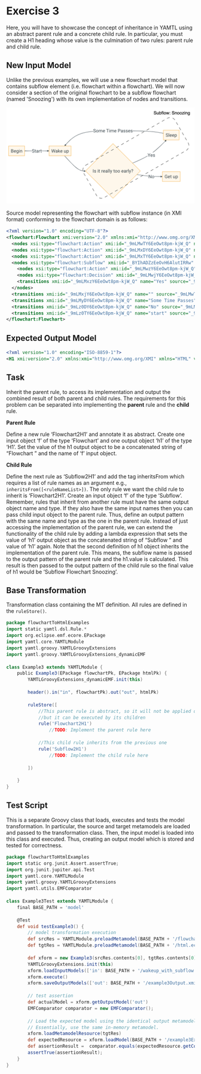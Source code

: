 # Exercise 3

Here, you will have to showcase the concept of inheritance in YAMTL using an abstract parent rule and a concrete child rule. In particular, you must create a H1 heading whose value is the culmination of two rules: parent rule and child rule.

## New Input Model

Unlike the previous examples, we will use a new flowchart model that contains subflow element (i.e. flowchart within a flowchart). We will now consider a section of the original flowchart to be a subflow flowchart (named 'Snoozing') with its own implementation of nodes and transitions.

![Wakeup flowchart with Subflow](../assets/images/wakeup-with-subflow.png)


Source model representing the flowchart with subflow instance (in XMI format) conforming to the flowchart domain is as follows:

``` xml
<?xml version="1.0" encoding="UTF-8"?>
<flowchart:Flowchart xmi:version="2.0" xmlns:xmi="http://www.omg.org/XMI" xmlns:xsi="http://www.w3.org/2001/XMLSchema-instance" xmlns:flowchart="flowchart" xmi:id="_9mLMwDY6EeOwt8pm-kjW_Q" name="Wakeup">
  <nodes xsi:type="flowchart:Action" xmi:id="_9mLMwTY6EeOwt8pm-kjW_Q" name="Wake up" outgoing="_9mLMxjY6EeOwt8pm-kjW_Q" incoming="_9mLMyDY6EeOwt8pm-kjW_Q _9mLz0TY6EeOwt8pm-kjW_Q"/>
  <nodes xsi:type="flowchart:Action" xmi:id="_9mLMxDY6EeOwt8pm-kjW_Q" name="Get up" incoming="_9mLz0DY6EeOwt8pm-kjW_Q"/>
  <nodes xsi:type="flowchart:Action" xmi:id="_9mLMxTY6EeOwt8pm-kjW_Q" name="begin" outgoing="_9mLz0TY6EeOwt8pm-kjW_Q"/>
  <nodes xsi:type="flowchart:Subflow" xmi:id="_BYIhADZzEeOvH6AlutIRRw" name="Snoozing">
    <nodes xsi:type="flowchart:Action" xmi:id="_9mLMwzY6EeOwt8pm-kjW_Q" name="Sleep" outgoing="_9mLMyDY6EeOwt8pm-kjW_Q" incoming="_9mLMxzY6EeOwt8pm-kjW_Q"/>
    <nodes xsi:type="flowchart:Decision" xmi:id="_9mLMwjY6EeOwt8pm-kjW_Q" name="Is it really too early?" outgoing="_9mLMxzY6EeOwt8pm-kjW_Q _9mLz0DY6EeOwt8pm-kjW_Q" incoming="_9mLMxjY6EeOwt8pm-kjW_Q"/>
    <transitions xmi:id="_9mLMxzY6EeOwt8pm-kjW_Q" name="Yes" source="_9mLMwjY6EeOwt8pm-kjW_Q" target="_9mLMwzY6EeOwt8pm-kjW_Q"/>
  </nodes>
  <transitions xmi:id="_9mLMxjY6EeOwt8pm-kjW_Q" name="" source="_9mLMwTY6EeOwt8pm-kjW_Q" target="_9mLMwjY6EeOwt8pm-kjW_Q"/>
  <transitions xmi:id="_9mLMyDY6EeOwt8pm-kjW_Q" name="Some Time Passes" source="_9mLMwzY6EeOwt8pm-kjW_Q" target="_9mLMwTY6EeOwt8pm-kjW_Q"/>
  <transitions xmi:id="_9mLz0DY6EeOwt8pm-kjW_Q" name="No" source="_9mLMwjY6EeOwt8pm-kjW_Q" target="_9mLMxDY6EeOwt8pm-kjW_Q"/>
  <transitions xmi:id="_9mLz0TY6EeOwt8pm-kjW_Q" name="start" source="_9mLMxTY6EeOwt8pm-kjW_Q" target="_9mLMwTY6EeOwt8pm-kjW_Q"/>
</flowchart:Flowchart>
```

## Expected Output Model

``` xml
<?xml version="1.0" encoding="ISO-8859-1"?>
<H1 xmi:version="2.0" xmlns:xmi="http://www.omg.org/XMI" xmlns="HTML" value="Subflow Flowchart Snoozing"/>
```

## Task

Inherit the parent rule, to access its implementation and output the combined result of both parent and child rules. The requirements for this problem can be separated into implementing the **parent** rule and the **child** rule.

**Parent Rule**

Define a new rule ‘Flowchart2H1’ and annotate it as abstract. Create one input object ‘f’ of the type ‘Flowchart’ and one output object ‘h1’ of the type ‘H1’. Set the value of the h1 output object to be a concatenated string of “Flowchart ” and the name of ‘f’ input object.

**Child Rule**

Define the next rule as ‘Subflow2H1’ and add the tag inheritsFrom which requires a list of rule names as an argument e.g., `inheritsFrom([<ruleNameList>])`. The only rule we want the child rule to inherit is ‘Flowchart2H1’. Create an input object ‘f’ of the type ‘Subflow’. Remember, rules that inherit from another rule must have the same output object name and type. If they also have the same input names then you can pass child input object to the parent rule. Thus, define an output pattern with the same name and type as the one in the parent rule. Instead of just accessing the implementation of the parent rule, we can extend the functionality of the child rule by adding a lambda expression that sets the value of ‘h1’ output object as the concatenated string of  “Subflow ” and value of ‘h1’ again. Note that the second definition of h1 object inherits the implementation of the parent rule. This means, the subflow name is passed to the output pattern of the parent rule and the h1.value is calculated. This result is then passed to the output pattern of the child rule so the final value of h1 would be ‘Subflow Flowchart Snoozing’.

## Base Transformation

Transformation class containing the MT definition. All rules are defined in the `ruleStore()`.

``` groovy
package flowchartToHtmlExamples
import static yamtl.dsl.Rule.*
import org.eclipse.emf.ecore.EPackage
import yamtl.core.YAMTLModule
import yamtl.groovy.YAMTLGroovyExtensions
import yamtl.groovy.YAMTLGroovyExtensions_dynamicEMF

class Example3 extends YAMTLModule {
	public Example3(EPackage flowchartPk, EPackage htmlPk) {
		YAMTLGroovyExtensions_dynamicEMF.init(this)

		header().in("in", flowchartPk).out("out", htmlPk)

		ruleStore([
			//This parent rule is abstract, so it will not be applied directly
			//but it can be executed by its children
			rule('Flowchart2H1')
                //TODO: Implement the parent rule here

			//This child rule inherits from the previous one
			rule('Subflow2H1')
                //TODO: Implement the child rule here

        ])

	}
}
```

## Test Script

This is a separate Groovy class that loads, executes and tests the model transformation. In particular, the source and target metamodels are loaded and passed to the transformation class. Then, the input model is loaded into this class and executed. Thus, creating an output model which is stored and tested for correctness.

``` groovy
package flowchartToHtmlExamples
import static org.junit.Assert.assertTrue;
import org.junit.jupiter.api.Test
import yamtl.core.YAMTLModule
import yamtl.groovy.YAMTLGroovyExtensions
import yamtl.utils.EMFComparator

class Example3Test extends YAMTLModule {
	final BASE_PATH = 'model'

	@Test
	def void testExample3() {
		// model transformation execution
		def srcRes = YAMTLModule.preloadMetamodel(BASE_PATH + '/flowchart.ecore')
		def tgtRes = YAMTLModule.preloadMetamodel(BASE_PATH + '/html.ecore')

		def xform = new Example3(srcRes.contents[0], tgtRes.contents[0])
		YAMTLGroovyExtensions.init(this)
		xform.loadInputModels(['in': BASE_PATH + '/wakeup_with_subflow.xmi'])
		xform.execute()
		xform.saveOutputModels(['out': BASE_PATH + '/example3Output.xmi'])
		
		// test assertion
		def actualModel = xform.getOutputModel('out')
		EMFComparator comparator = new EMFComparator();
		
		// Load the expected model using the identical output metamodel from the transformation.
		// Essentially, use the same in-memory metamodel.
		xform.loadMetamodelResource(tgtRes)
		def expectedResource = xform.loadModel(BASE_PATH + '/example3ExpectedOutput.xmi', false)
		def assertionResult =  comparator.equals(expectedResource.getContents(), actualModel.getContents())
		assertTrue(assertionResult);
	}
}
```